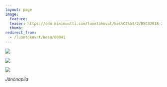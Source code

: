 ```yaml
---
layout: page
image:
  feature:
  teaser: https://cdn.minimuutti.com/luontokuvat/kes%C3%A4/2/DSC32918-245px.jpg
  thumb:
redirect_from:
  - /luontokuvat/kesa/00041
---
```


![](https://cdn.minimuutti.com/luontokuvat/kes%C3%A4/2/DSC32925-800px.jpg)

![](https://cdn.minimuutti.com/luontokuvat/kes%C3%A4/2/DSC32923-800px.jpg)

![](https://cdn.minimuutti.com/luontokuvat/kes%C3%A4/2/DSC32918-800px.jpg)

*Jänönapila*

